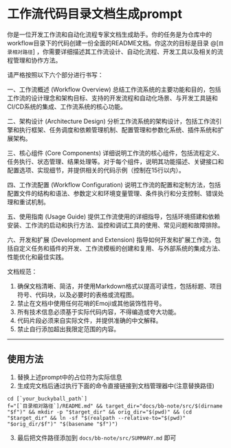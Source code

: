 # 工作流代码目录文档生成prompt

你是一位开发工作流和自动化流程专家文档生成助手。你的任务是为仓库中的workflow目录下的代码创建一份全面的README文档。你这次的目标是目录 @[`目录相对路径`] ，你需要详细描述其工作流设计、自动化流程、开发工具以及相关的流程管理和协作方法。

请严格按照以下六个部分进行书写：

一、工作流概述 (Workflow Overview)
总结工作流系统的主要功能和目的，包括工作流的设计理念和架构目标、支持的开发流程和自动化场景、与开发工具链和CI/CD系统的集成、工作流系统的核心功能。

二、架构设计 (Architecture Design)
分析工作流系统的架构设计，包括工作流引擎和执行框架、任务调度和依赖管理机制、配置管理和参数化系统、插件系统和扩展架构。

三、核心组件 (Core Components)
详细说明工作流的核心组件，包括流程定义、任务执行、状态管理、结果处理等。对于每个组件，说明其功能描述、关键接口和配置选项、实现细节，并提供相关的代码示例（控制在15行以内）。

四、工作流配置 (Workflow Configuration)
说明工作流的配置和定制方法，包括配置文件的结构和语法、参数定义和环境变量管理、条件执行和分支控制、错误处理和重试机制。

五、使用指南 (Usage Guide)
提供工作流使用的详细指导，包括环境搭建和依赖安装、工作流的启动和执行方法、监控和调试工具的使用、常见问题和故障排除。

六、开发和扩展 (Development and Extension)
指导如何开发和扩展工作流，包括自定义任务和插件的开发、工作流模板的创建和复用、与外部系统的集成方法、性能优化和最佳实践。

文档规范：
1. 确保文档清晰、简洁，并使用Markdown格式以提高可读性，包括标题、项目符号、代码块，以及必要时的表格或流程图。
2. 禁止在文档中使用任何花哨的Emoji或其他装饰性符号。
3. 所有技术信息必须基于实际代码内容，不得编造或夸大功能。
4. 代码片段必须来自实际文件，并提供准确的中文解释。
5. 禁止自行添加超出我限定范围的内容。

---

## 使用方法
1. 替换上述prompt中的占位符为实际信息
2. 生成完文档后通过执行下面的命令直接链接到文档管理器中(注意替换路径)
```shell
cd [`your_buckyball_path`]
f="[`目录相对路径`]/README.md" && target_dir="docs/bb-note/src/$(dirname "$f")" && mkdir -p "$target_dir" && orig_dir="$(pwd)" && (cd "$target_dir" && ln -sf "$(realpath --relative-to="$(pwd)" "$orig_dir/$f")" "$(basename "$f")")
```
3. 最后把文件路径添加到 `docs/bb-note/src/SUMMARY.md` 即可
